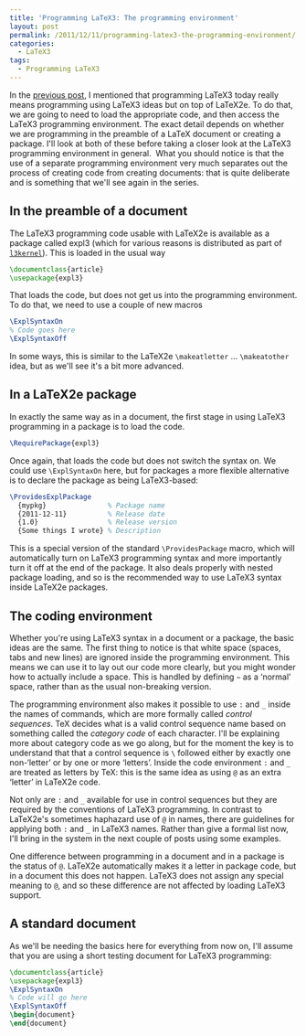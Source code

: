 ```yaml
---
title: 'Programming LaTeX3: The programming environment'
layout: post
permalink: /2011/12/11/programming-latex3-the-programming-environment/
categories:
  - LaTeX3
tags:
  - Programming LaTeX3
---
```

In the [previous post](/2011/12/07/programming-latex3-background/), I mentioned that programming LaTeX3 today really means programming using LaTeX3 ideas but on top of LaTeX2e. To do that, we are going to need to load the appropriate code, and then access the LaTeX3 programming environment. The exact detail depends on whether we are programming in the preamble of a LaTeX document or creating a package. I'll look at both of these before taking a closer look at the LaTeX3 programming environment in general.  What you should notice is that the use of a separate programming environment very much separates out the process of creating code from creating documents: that is quite deliberate and is something that we'll see again in the series.

## In the preamble of a document

The LaTeX3 programming code usable with LaTeX2e is available as a package called expl3 (which for various reasons is distributed as part of [`l3kernel`](https://ctan.org/pkg/l3kernel)). This is loaded in the usual way

```latex
\documentclass{article}
\usepackage{expl3}
```

That loads the code, but does not get us into the programming environment. To do that, we need to use a couple of new macros

```latex
\ExplSyntaxOn
% Code goes here
\ExplSyntaxOff
```

In some ways, this is similar to the LaTeX2e `\makeatletter` … `\makeatother` idea, but as we'll see it's a bit more advanced.

## In a LaTeX2e package

In exactly the same way as in a document, the first stage in using LaTeX3 programming in a package is to load the code.

```latex
\RequirePackage{expl3}
```

Once again, that loads the code but does not switch the syntax on. We could use `\ExplSyntaxOn` here, but for packages a more flexible alternative is to declare the package as being LaTeX3-based:

```latex
\ProvidesExplPackage
  {mypkg}               % Package name
  {2011-12-11}          % Release date
  {1.0}                 % Release version
  {Some things I wrote} % Description
```

This is a special version of the standard `\ProvidesPackage` macro, which will automatically turn on LaTeX3 programming syntax and more importantly turn it off at the end of the package. It also deals properly with nested package loading, and so is the recommended way to use LaTeX3 syntax inside LaTeX2e packages.

## The coding environment

Whether you're using LaTeX3 syntax in a document or a package, the basic ideas are the same. The first thing to notice is that white space (spaces, tabs and new lines) are ignored inside the programming environment. This means we can use it to lay out our code more clearly, but you might wonder how to actually include a space. This is handled by defining `~` as a ‘normal’ space, rather than as the usual non-breaking version.

The programming environment also makes it possible to use `:` and `_` inside the names of commands, which are more formally called _control sequences_. TeX decides what is a valid control sequence name based on something called the _category code_ of each character. I'll be explaining more about category code as we go along, but for the moment the key is to understand that that a control sequence is `\` followed either by exactly one non-‘letter’ or by one or more ‘letters’. Inside the code environment `:` and `_` are treated as letters by TeX: this is the same idea as using `@` as an extra ‘letter’ in LaTeX2e code.

Not only are `:` and `_` available for use in control sequences but they are required by the conventions of LaTeX3 programming. In contrast to LaTeX2e's sometimes haphazard use of `@` in names, there are guidelines for applying both `:` and `_` in LaTeX3 names. Rather than give a formal list now, I'll bring in the system in the next couple of posts using some examples.

One difference between programming in a document and in a package is the status of `@`. LaTeX2e automatically makes it a letter in package code, but in a document this does not happen. LaTeX3 does not assign any special meaning to `@`, and so these difference are not affected by loading LaTeX3 support.

## A standard document

As we'll be needing the basics here for everything from now on, I'll assume that you are using a short testing document for LaTeX3 programming:

```latex
\documentclass{article}
\usepackage{expl3}
\ExplSyntaxOn
% Code will go here
\ExplSyntaxOff
\begin{document}
\end{document}
```

